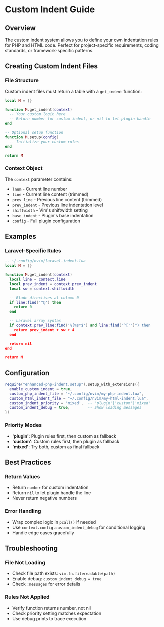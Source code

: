 <!-- FILE: docs/extensions/CUSTOM-INDENT.md -->
# Custom Indent Guide

## Overview

The custom indent system allows you to define your own indentation rules for PHP and HTML code. Perfect for project-specific requirements, coding standards, or framework-specific patterns.

## Creating Custom Indent Files

### File Structure
Custom indent files must return a table with a `get_indent` function:

```lua
local M = {}

function M.get_indent(context)
  -- Your custom logic here
  -- Return number for custom indent, or nil to let plugin handle
end

-- Optional setup function
function M.setup(config)
  -- Initialize your custom rules
end

return M
```

### Context Object
The `context` parameter contains:
- `lnum` - Current line number
- `line` - Current line content (trimmed)
- `prev_line` - Previous line content (trimmed)  
- `prev_indent` - Previous line indentation level
- `shiftwidth` - Vim's shiftwidth setting
- `base_indent` - Plugin's base indentation
- `config` - Full plugin configuration

## Examples

### Laravel-Specific Rules
```lua
-- ~/.config/nvim/laravel-indent.lua
local M = {}

function M.get_indent(context)
  local line = context.line
  local prev_indent = context.prev_indent
  local sw = context.shiftwidth

  -- Blade directives at column 0
  if line:find('^@') then
    return 0
  end

  -- Laravel array syntax
  if context.prev_line:find('%[%s*$') and line:find("^['"]") then
    return prev_indent + sw + 4
  end

  return nil
end

return M
```

## Configuration

```lua
require("enhanced-php-indent.setup").setup_with_extensions({
  enable_custom_indent = true,
  custom_php_indent_file = "~/.config/nvim/my-php-indent.lua",
  custom_html_indent_file = "~/.config/nvim/my-html-indent.lua",
  custom_indent_priority = 'mixed',  -- 'plugin'|'custom'|'mixed'
  custom_indent_debug = true,        -- Show loading messages
})
```

### Priority Modes
- **'plugin'**: Plugin rules first, then custom as fallback
- **'custom'**: Custom rules first, then plugin as fallback  
- **'mixed'**: Try both, custom as final fallback

## Best Practices

### Return Values
- Return `number` for custom indentation
- Return `nil` to let plugin handle the line
- Never return negative numbers

### Error Handling
- Wrap complex logic in `pcall()` if needed
- Use `context.config.custom_indent_debug` for conditional logging
- Handle edge cases gracefully

## Troubleshooting

### File Not Loading
- Check file path exists: `vim.fn.filereadable(path)`
- Enable debug: `custom_indent_debug = true`
- Check `:messages` for error details

### Rules Not Applied
- Verify function returns number, not nil
- Check priority setting matches expectation
- Use debug prints to trace execution
